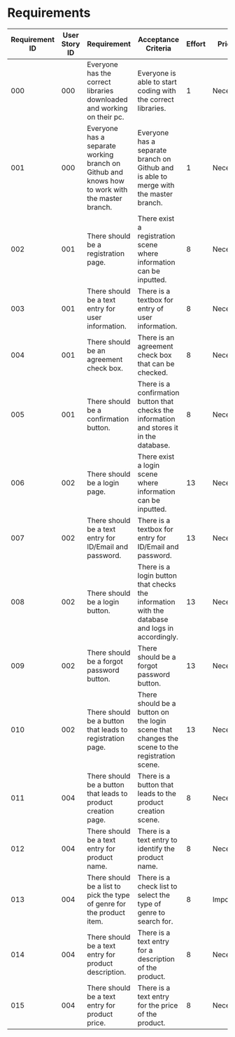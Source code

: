 # Requirements

| Requirement ID | User Story ID | Requirement | Acceptance Criteria | Effort | Priority | Status |
|----------------|---------------|-------------|---------------------|--------|----------|--------|
|            000 |           000 | Everyone has the correct libraries downloaded and working on their pc. | Everyone is able to start coding with the correct libraries. | 1 | Necessary | Satisfied |
|            001 |           000 | Everyone has a separate working branch on Github and knows how to work with the master branch. | Everyone has a separate branch on Github and is able to merge with the master branch. | 1 | Necessary | Satisfied |
|            002 |           001 | There should be a registration page. | There exist a registration scene where information can be inputted.  | 8 | Necessary | Working |
|            003 |           001 | There should be a text entry for user information. | There is a textbox for entry of user information. | 8 | Necessary | Working |
|            004 |           001 | There should be an agreement check box. | There is an agreement check box that can be checked. | 8 | Necessary | Working |
|            005 |           001 | There should be a confirmation button. | There is a confirmation button that checks the information and stores it in the database. | 8 | Necessary | Working |
|            006 |           002 | There should be a login page. | There exist a login scene where information can be inputted. | 13 | Necessary | Working |
|            007 |           002 | There should be a text entry for ID/Email and password. | There is a textbox for entry for ID/Email and password. | 13 | Necessary | Working |
|            008 |           002 | There should be a login button. | There is a login button that checks the information with the database and logs in accordingly. | 13 | Necessary | Working |
|            009 |           002 | There should be a forgot password button. | There should be a forgot password button. | 13 | Necessary | Working |
|            010 |           002 | There should be a button that leads to registration page. | There should be a button on the login scene that changes the scene to the registration scene. | 13 | Necessary | Working |
|            011 |           004 | There should be a button that leads to product creation page. | There is a button that leads to the product creation scene. | 8 | Necessary | Working |
|            012 |           004 | There should be a text entry for product name. | There is a text entry to identify the product name. | 8 | Necessary | Working |
|            013 |           004 | There should be a list to pick the type of genre for the product item. | There is a check list to select the type of genre to search for. | 8 | Important | Working |
|            014 |           004 | There should be a text entry for product description. | There is a text entry for a description of the product. | 8 | Necessary | Working |
|            015 |           004 | There should be a text entry for product price. | There is a text entry for the price of the product. | 8 | Necessary | Working |
